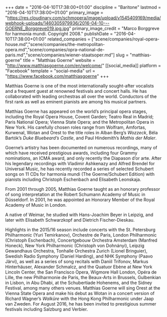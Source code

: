 +++
date = "2016-04-10T17:38:00+01:00"
discipline = "Baritone"
lastmod = "2016-04-10T17:38:00+01:00"
primary_image = "https://res.cloudinary.com/schmopera/image/upload/v1545409169/media/webhook-uploads/1460305979936/2016-04-10---GOERNE_Borggreve019.jpg.jpg"
primary_image_credit = "Marco Borggreve for harmonia mundi. Copyright 2008."
publishDate = "2016-04-10T17:38:00+01:00"
related_companies = ["scene/companies/royal-opera-house.md","scene/companies/the-metropolitan-opera.md","scene/companies/opra-national-de-paris.md","scene/companies/wiener-staatsoper.md"]
slug = "matthias-goerne"
title = "Matthias Goerne"
website = "http://www.matthiasgoerne.com/en/welcome/"
[[social_media]]
platform = "Facebook"
template = "social-media"
url = "https://www.facebook.com/matthiasgoerne"
+++

Matthias Goerne is one of the most internationally sought-after vocalists and a frequent guest at renowned festivals and concert halls. He has collaborated with leading orchestras all over the world. Conductors of the first rank as well as eminent pianists are among his musical partners.

Matthias Goerne has appeared on the world’s principal opera stages, including the Royal Opera House, Covent Garden; Teatro Real in Madrid; Paris National Opera; Vienna State Opera; and the Metropolitan Opera in New York. His carefully chosen roles range from Wolfram, Amfortas, Kurwenal, Wotan and Orest to the title roles in Alban Berg’s *Wozzeck*, Béla Bartók’s *Duke Bluebeard’s Castle*, and Paul Hindemithʼs *Mathis der Maler*.

Goerne’s artistry has been documented on numerous recordings, many of which have received prestigious awards, including four Grammy nominations, an ICMA award, and only recently the Diapason d’or arte. After his legendary recordings with Vladimir Ashkenazy and Alfred Brendel for Universal Music, he has recently recorded a series of selected Schubert songs on 11 CDs for harmonia mundi (The Goerne/Schubert Edition) with pianists including Christoph Eschenbach and Elisabeth Leonskaja.

From 2001 through 2005, Matthias Goerne taught as an honorary professor of song interpretation at the Robert Schumann Academy of Music in Düsseldorf. In 2001, he was appointed an Honorary Member of the Royal Academy of Music in London.

A native of Weimar, he studied with Hans-Joachim Beyer in Leipzig, and later with Elisabeth Schwarzkopf and Dietrich Fischer-Dieskau.

Highlights in the 2015/16 season include concerts with the St. Petersburg Philharmonic (Yuri Temirkanov), Orchestre de Paris, London Philharmonic (Christoph Eschenbach), Concertgebouw Orchestra Amsterdam (Manfred Honeck), New York Philharmonic (Christoph von Dohnányi), Leipzig Gewandhaus Orchestra, Tonhalle Orchestra Zurich (Lionel Bringuier), Swedish Radio Symphony (Daniel Harding), and NHK Symphony (Paavo Järvi), as well as a series of song recitals with Daniil Trifonov, Markus Hinterhäuser, Alexander Schmalcz, and the Quatuor Ebène at New York Lincoln Center, the San Francisco Opera, Wigmore Hall London, Opéra de Lille, the new Philharmonie de Paris, the Beaux-Arts in Brussels, Gulbenkian in Lisbon, in Abu Dhabi, at the Schubertiade Hohenems, and the Sidney Festival, among many others venues. Matthias Goerne will sing Orest at the Vienna State Opera and make his debut as Wotan in a concert version of Richard Wagner’s *Walküre* with the Hong Kong Philharmonic under Jaap van Zweden. For August 2016, he has been invited to prestigious summer festivals including Salzburg and Verbier.
